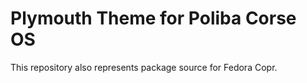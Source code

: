 # Plymouth Theme for Poliba Corse OS

This repository also represents package source for Fedora Copr.

